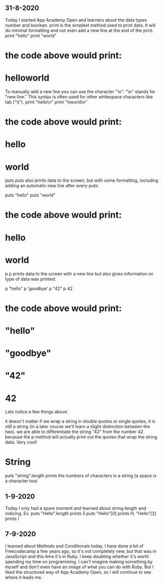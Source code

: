 ## 31-8-2020

Today I started App Academy Open and learners about the data types number and boolean.
print is the simplest method used to print data. It will do minimal formatting and not even add a new line at the end of the print. 
print "hello"
print "world"

# the code above would print:
# helloworld

To manually add a new line you can use the character "\n". "\n" stands for "new line." This syntax is often used for other whitespace characters like tab ("\t").
print "hello\n"
print "\tworld\n"

# the code above would print:
# hello
#   world

puts
puts also prints data to the screen, but with some formatting, including adding an automatic new line after every puts:

puts "hello"
puts "world"

# the code above would print:
# hello
# world

p
p prints data to the screen with a new line but also gives information on type of data was printed:

p "hello"
p 'goodbye'
p "42"
p 42

# the code above would print:
# "hello"
# "goodbye"
# "42"
# 42
Lets notice a few things above:

it doesn't matter if we wrap a string in double quotes or single quotes, it is still a string (in a later course we'll learn a slight distinction between the two).
we are able to differentiate the string "42" from the number 42 because the p method will actually print out the quotes that wrap the string data. Very cool!

# String
puts "string".length prints the numbers of characters in a string (a space is a character too)

## 1-9-2020

Today I only had a spare moment and learned about string length and indicing.
Ex. puts "Hello".length prints 5
    puts "Hello"[0] prints H, "Hello"[2] prints l
    
## 7-9-2020

I learned about Methods and Conditionals today. I have done a bit of Freecodecamp a few years ago, so it's not completely new, but that was in JavaScript and this time it's in Ruby. I keep doubting whether it's worth spending my time on programming. I can't imagine making something by myself and don't even have an image of what you can do with Ruby. But I liked the structured way of App Academy Open, so I will continue to see where it leads me.

